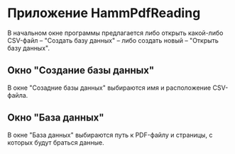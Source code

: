 ﻿# Приложение HammPdfReading

В начальном окне программы предлагается либо открыть какой-либо CSV-файл – "Создать базу данных" – либо создать новый – "Открыть базу данных".

## Окно "Создание базы данных"

В окне "Созадние базы данных" выбираются имя и расположение CSV-файла.

## Окно "База данных"

В окне "База данных" выбираются путь к PDF-файлу и страницы, с которых будут браться данные.